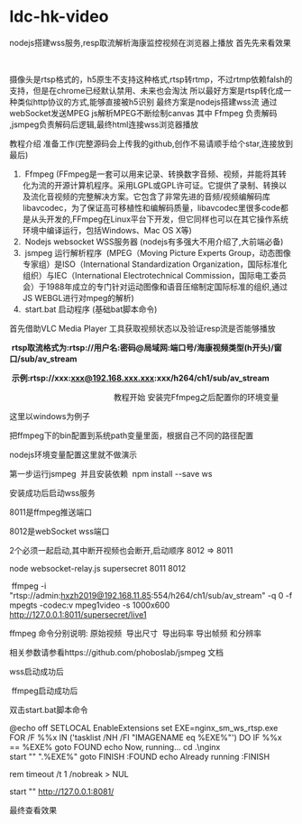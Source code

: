 # ldc-hk-video
nodejs搭建wss服务,resp取流解析海康监控视频在浏览器上播放
​
首先先来看效果


 


摄像头是rtsp格式的，h5原生不支持这种格式,rtsp转rtmp，不过rtmp依赖falsh的支持，但是在chrome已经默认禁用、未来也会淘汰
所以最好方案是rtsp转化成一种类似http协议的方式,能够直接被h5识别
最终方案是nodejs搭建wss流 通过webSocket发送MPEG js解析MPEG不断绘制canvas
其中 Ffmpeg 负责解码 ,jsmpeg负责解码后逻辑,最终html连接wss浏览器播放

教程介绍
准备工作(完整源码会上传我的github,创作不易请顺手给个star,连接放到最后)

1.  Ffmpeg (FFmpeg是一套可以用来记录、转换数字音频、视频，并能将其转化为流的开源计算机程序。采用LGPL或GPL许可证。它提供了录制、转换以及流化音视频的完整解决方案。它包含了非常先进的音频/视频编解码库libavcodec，为了保证高可移植性和编解码质量，libavcodec里很多code都是从头开发的,FFmpeg在Linux平台下开发，但它同样也可以在其它操作系统环境中编译运行，包括Windows、Mac OS X等)
2.  Nodejs websocket WSS服务器 (nodejs有多强大不用介绍了,大前端必备)
3.  jsmpeg 运行解析程序  (MPEG（Moving Picture Experts Group，动态图像专家组）是ISO（International Standardization Organization，国际标准化组织）与IEC（International Electrotechnical Commission，国际电工委员会）于1988年成立的专门针对运动图像和语音压缩制定国际标准的组织,通过JS WEBGL进行对mpeg的解析)
4.  start.bat 启动程序 (基础bat脚本命令)

首先借助VLC Media Player 工具获取视频状态以及验证resp流是否能够播放

 **rtsp取流格式为:rtsp://用户名:密码@局域网:端口号/海康视频类型(h开头)/窗口/sub/av_stream** 


 **示例:rtsp://xxx:xxx@192.168.xxx.xxx:xxx/h264/ch1/sub/av_stream** 




                                               教程开始
安装完Ffmpeg之后配置你的环境变量 

这里以windows为例子

把ffmpeg下的bin配置到系统path变量里面，根据自己不同的路径配置



nodejs环境变量配置这里就不做演示

第一步运行jsmpeg  并且安装依赖  npm install --save ws



安装成功后启动wss服务 

8011是ffmpeg推送端口  

8012是webSocket wss端口

2个必须一起启动,其中断开视频也会断开,启动顺序 8012 => 8011

node websocket-relay.js supersecret 8011 8012



 ffmpeg -i "rtsp://admin:hxzh2019@192.168.11.85:554/h264/ch1/sub/av_stream" -q 0 -f mpegts -codec:v mpeg1video -s 1000x600 http://127.0.0.1:8011/supersecret/live1

ffmpeg 命令分别说明: 原始视频  导出尺寸  导出码率 导出帧频 和分辨率

相关参数请参看https://github.com/phoboslab/jsmpeg 文档



wss启动成功后 



 ffmpeg启动成功后



双击start.bat脚本命令

@echo off
SETLOCAL EnableExtensions
set EXE=nginx_sm_ws_rtsp.exe
FOR /F %%x IN ('tasklist /NH /FI "IMAGENAME eq %EXE%"') DO IF %%x == %EXE% goto FOUND
echo Now, running...
cd .\nginx\
start "" ".\%EXE%"
goto FINISH
:FOUND
echo Already running
:FINISH

rem timeout /t 1 /nobreak > NUL

start "" http://127.0.0.1:8081/

最终查看效果

 


​